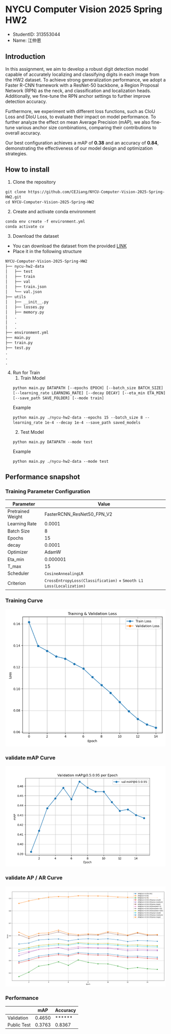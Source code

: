 # NYCU Computer Vision 2025 Spring HW2
- StudentID: 313553044
- Name: 江仲恩

## Introduction
In this assignment, we aim to develop a robust digit detection model capable of accurately localizing and classifying digits in each image from the HW2 dataset. To achieve strong generalization performance, we adopt a Faster R-CNN framework with a ResNet-50 backbone, a Region Proposal Network (RPN) as the neck, and classification and localization heads. Additionally, we fine-tune the RPN anchor settings to further improve detection accuracy.

Furthermore, we experiment with different loss functions, such as CIoU Loss and DIoU Loss, to evaluate their impact on model performance. To further analyze the effect on mean Average Precision (mAP), we also fine-tune various anchor size combinations, comparing their contributions to overall accuracy.

Our best configuration achieves a mAP of **0.38** and an accuracy of **0.84**, demonstrating the effectiveness of our model design and optimization strategies.



## How to install

1. Clone the repository
```
git clone https://github.com/CEJiang/NYCU-Computer-Vision-2025-Spring-HW2.git
cd NYCU-Computer-Vision-2025-Spring-HW2
```

2. Create and activate conda environment
```
conda env create -f environment.yml
conda activate cv
```

3. Download the dataset 
- You can download the dataset from the provided [LINK](https://drive.google.com/file/d/13JXJ_hIdcloC63sS-vF3wFQLsUP1sMz5/view?usp=sharing)
- Place it in the following structure
```
NYCU-Computer-Vision-2025-Spring-HW2
├── nycu-hw2-data
│   ├── test
│   ├── train
│   ├── val
│   ├── train.json
│   └── val.json
├── utils
│   ├── __init__.py
│   ├── losses.py
│   ├── memory.py
│   .
│   .
│   .
├── environment.yml
├── main.py
├── train.py
├── test.py
.
.
.
```

4. Run for Train
    1. Train Model 
    ```
    python main.py DATAPATH [--epochs EPOCH] [--batch_size BATCH_SIZE] [--learning_rate LEARNING_RATE] [--decay DECAY] [--eta_min ETA_MIN] [--save_path SAVE_FOLDER] [--mode train]
    ```
    Example
    ```
    python main.py ./nycu-hw2-data --epochs 15 --batch_size 8 --learning_rate 1e-4 --decay 1e-4 --save_path saved_models
    ```
    2. Test Model
    ```
    python main.py DATAPATH --mode test
    ```
    Example
    ```
    python main.py ./nycu-hw2-data --mode test
    ```

## Performance snapshot
### Training Parameter Configuration

| Parameter        | Value                                                               |
|------------------|---------------------------------------------------------------------|
| Pretrained Weight| FasterRCNN_ResNet50_FPN_V2                                          |
| Learning Rate    | 0.0001                                                              |
| Batch Size       | 8                                                                   |
| Epochs           | 15                                                                  |
| decay            | 0.0001                                                              |
| Optimizer        | AdamW                                                               |
| Eta_min          | 0.000001                                                            |
| T_max            | 15                                                                  |
| Scheduler        | `CosineAnnealingLR`                                                 |
| Criterion        | `CrossEntropyLoss(Classification)` + `Smooth L1 Loss(Localization)` |

### Training Curve
![Image](https://github.com/CEJiang/NYCU-Computer-Vision-2025-Spring-HW2/blob/main/Image/training_curve.png)
### validate mAP Curve
![Image](https://github.com/CEJiang/NYCU-Computer-Vision-2025-Spring-HW2/blob/main/Image/val_map_curve.png)
### validate AP / AR Curve
![Image](https://github.com/CEJiang/NYCU-Computer-Vision-2025-Spring-HW2/blob/main/Image/ResNet50_Original.png)

### Performance
|                  | mAP                      | Accuracy                 |
|------------------|--------------------------|--------------------------|
| Validation       | 0.4650                   | ******                   |
| Public Test      | 0.3763                   | 0.8367                   |

